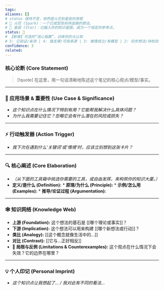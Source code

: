 ```yaml
---
tags: 
aliases: []
# status 保持不变，依然是火花到星辰的旅程
# 🌱 火花 (Spark)：一个已成型但尚待连接的想法。
# 🌳 星辰 (Star)：已融入你的知识星图，成为一个恒定的参考点。
status: 🌱
# 【新增】可选的“信心指数”，训练你的元认知
# 5: 已验证/亲测 | 4: 强支撑/可信来源 | 3: 推理成立/有模型 | 2: 初步想法/待检验 | 1: 纯粹灵感/无依据
confidence: 3
related: 
---
```


### 核心论断 (Core Statement)
> [!quote] 
> 在这里，用一句话清晰地陈述这个笔记的核心观点/模型/事实。

---

### 🎯 应用场景 & 重要性 (Use Case & Significance)
* *这个知识点在什么情况下特别有用？它能帮我解决什么具体问题？*
* *为什么我需要记住它？忽略它会有什么潜在的风险或损失？*




---

### ⚡️ 行动触发器 (Action Trigger)
* *我下次在遇到什么‘关键词’或‘情境’时，应该立刻想到这张卡片？*

---

### 🔍 核心阐述 (Core Elaboration)
* *（从下面的工具箱中挑选你需要的工具，或自由发挥，来构筑你的知识大厦。）*
* **定义/是什么 (Definition):** * **原理/为什么 (Principle):** * **示例/怎么用 (Examples):** * **推导/论证过程 (Argumentation):** 




 ---

### 🕸️ 知识网络 (Knowledge Web)
* **上游 (Foundation):** 这个想法的基石是 [[哪个理论或事实]]？
* **下游 (Implication):** 这个想法可以用来构建 [[哪个新想法或行动]]？
* **类比 (Analogy):** [[这个概念就像生活中的...]]
* **对比 (Contrast):** [[它与...正好相反]]
* **🚧 局限与反例 (Limitations & Counterexamples):** 这个观点在什么情况下会失效？它的边界在哪里？


---

### 💡 个人印记 (Personal Imprint)
* *这个知识点让我想起了... / 我对此有不同的看法...*

